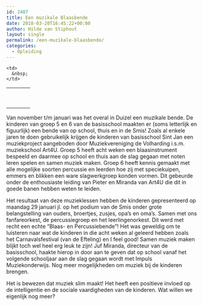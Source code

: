 ```yaml
---
id: 2407
title: Een muzikale Blaasbende
date: 2018-03-20T16:45:22+00:00
author: Hilde van Stiphout
layout: single
permalink: /een-muzikale-blaasbende/
categories:
  - Opleiding
---
```

<table>
  <tr>
    <td width="47">
      &nbsp;
    </td>
  </tr>
  
  <tr>
    <td>
      &nbsp;
    </td>
    
    <td>
      &nbsp;
    </td>
  </tr>
</table>

Van november t/m januari was het overal in Duizel een muzikale bende. De kinderen van groep 5 en 6 van de basisschool maakten er (soms letterlijk en figuurlijk) een bende van op school, thuis en in de Smis! Zoals al enkele jaren te doen gebruikelijk krijgen de kinderen van basisschool Sint Jan een muziekproject aangeboden door Muziekvereniging de Volharding i.s.m. muziekschool Art4U.&nbsp;Groep 5 heeft acht weken een blaasinstrument bespeeld en daarmee op school en thuis aan de slag gegaan met noten leren spelen en samen muziek maken.&nbsp;Groep 6 heeft kennis gemaakt met alle mogelijke soorten percussie en leerden hoe zij met speciekuipen, emmers en blikken een ware slagwerkgroep konden vormen. Dit gebeurde onder de enthousiaste leiding van Pieter en Miranda van Art4U die dit in goede banen hebben weten te leiden.

Het resultaat van deze muzieklessen hebben de kinderen gepresenteerd op maandag 29 januari jl. op het podium van de Smis onder grote belangstelling van ouders, broertjes, zusjes, opa’s en oma’s. Samen met ons fanfareorkest, de percussiegroep en het leerlingenorkest.&nbsp;Dit werd met recht een echte “Blaas- en Percussiebende”!&nbsp;Het was geweldig om te luisteren naar wat de kinderen in die acht weken al geleerd hebben zoals het Carnavalsfestival (van de Efteling) en I feel good!&nbsp;Samen muziek maken blijkt toch wel heel erg leuk te zijn! Juf Miranda, directeur van de basisschool, haakte hierop in door aan te geven dat op school vanaf het volgende schooljaar aan de slag gegaan wordt met Impuls Muziekonderwijs. Nog meer mogelijkheden om muziek bij de kinderen brengen.

Het is bewezen dat muziek slim maakt! Het heeft een positieve invloed op de intelligentie en de sociale vaardigheden van de kinderen. Wat willen we eigenlijk nog meer?

&nbsp;